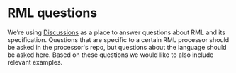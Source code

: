 # RML questions

We’re using [Discussions](https://github.com/kg-construct/rml-questions/discussions) 
as a place to answer questions about RML and its specification.
Questions that are specific to a certain RML processor should be asked in the processor's repo,
but questions about the language should be asked here.
Based on these questions we would like to also include relevant examples.
